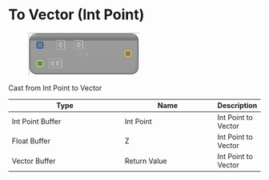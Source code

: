 # To Vector (Int Point)

<div align="left" data-full-width="false">

<figure><img src="To_Vector_(Int_Point).png" alt=""><figcaption></figcaption></figure>

</div>

Cast from Int Point to Vector

<table>
<thead><tr><th width="250">Type</th><th width="200">Name</th><th>Description</th></tr></thead>
<tbody>
<tr><td>Int Point Buffer</td><td>Int Point</td><td>Int Point to Vector</td></tr>
<tr><td>Float Buffer</td><td>Z</td><td>Int Point to Vector</td></tr>
<tr><td>Vector Buffer</td><td>Return Value</td><td>Int Point to Vector</td></tr>
</tbody>
</table>
